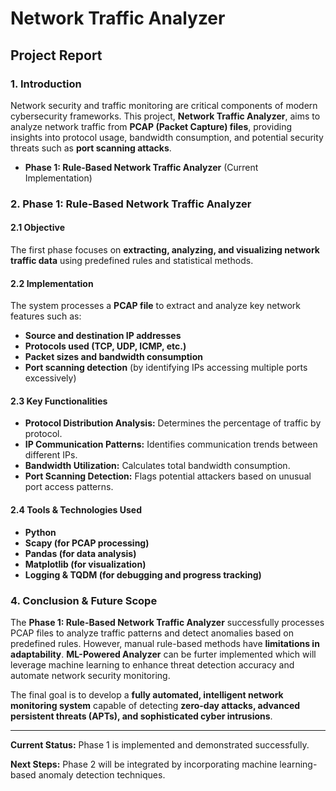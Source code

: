 # Network Traffic Analyzer

## Project Report

### 1. Introduction
Network security and traffic monitoring are critical components of modern cybersecurity frameworks. This project, **Network Traffic Analyzer**, aims to analyze network traffic from **PCAP (Packet Capture) files**, providing insights into protocol usage, bandwidth consumption, and potential security threats such as **port scanning attacks**.

- **Phase 1: Rule-Based Network Traffic Analyzer** (Current Implementation)

### 2. Phase 1: Rule-Based Network Traffic Analyzer
#### 2.1 Objective
The first phase focuses on **extracting, analyzing, and visualizing network traffic data** using predefined rules and statistical methods.

#### 2.2 Implementation
The system processes a **PCAP file** to extract and analyze key network features such as:
- **Source and destination IP addresses**
- **Protocols used (TCP, UDP, ICMP, etc.)**
- **Packet sizes and bandwidth consumption**
- **Port scanning detection** (by identifying IPs accessing multiple ports excessively)

#### 2.3 Key Functionalities
- **Protocol Distribution Analysis:** Determines the percentage of traffic by protocol.
- **IP Communication Patterns:** Identifies communication trends between different IPs.
- **Bandwidth Utilization:** Calculates total bandwidth consumption.
- **Port Scanning Detection:** Flags potential attackers based on unusual port access patterns.

#### 2.4 Tools & Technologies Used
- **Python**
- **Scapy (for PCAP processing)**
- **Pandas (for data analysis)**
- **Matplotlib (for visualization)**
- **Logging & TQDM (for debugging and progress tracking)**


### 4. Conclusion & Future Scope
The **Phase 1: Rule-Based Network Traffic Analyzer** successfully processes PCAP files to analyze traffic patterns and detect anomalies based on predefined rules. However, manual rule-based methods have **limitations in adaptability**.
**ML-Powered Analyzer** can be furter implemented which will leverage machine learning to enhance threat detection accuracy and automate network security monitoring.

The final goal is to develop a **fully automated, intelligent network monitoring system** capable of detecting **zero-day attacks, advanced persistent threats (APTs), and sophisticated cyber intrusions**.

---

**Current Status:** Phase 1 is implemented and demonstrated successfully.

**Next Steps:** Phase 2 will be integrated by incorporating machine learning-based anomaly detection techniques.

